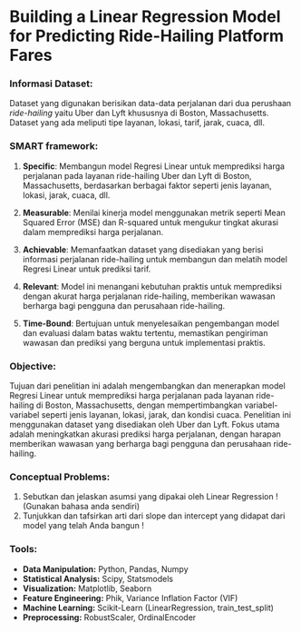# Building a Linear Regression Model for Predicting Ride-Hailing Platform Fares

### **Informasi Dataset:**

Dataset yang digunakan berisikan data-data perjalanan dari dua perushaan *ride-hailing* yaitu Uber dan Lyft khususnya di Boston, Massachusetts. Dataset yang ada meliputi tipe layanan, lokasi, tarif, jarak, cuaca, dll.

### **SMART framework:**

1. **Specific**: Membangun model Regresi Linear untuk memprediksi harga perjalanan pada layanan ride-hailing Uber dan Lyft di Boston, Massachusetts, berdasarkan berbagai faktor seperti jenis layanan, lokasi, jarak, cuaca, dll.

2. **Measurable**: Menilai kinerja model menggunakan metrik seperti Mean Squared Error (MSE) dan R-squared untuk mengukur tingkat akurasi dalam memprediksi harga perjalanan.

3. **Achievable**: Memanfaatkan dataset yang disediakan yang berisi informasi perjalanan ride-hailing untuk membangun dan melatih model Regresi Linear untuk prediksi tarif.

4. **Relevant**: Model ini menangani kebutuhan praktis untuk memprediksi dengan akurat harga perjalanan ride-hailing, memberikan wawasan berharga bagi pengguna dan perusahaan ride-hailing.

5. **Time-Bound**: Bertujuan untuk menyelesaikan pengembangan model dan evaluasi dalam batas waktu tertentu, memastikan pengiriman wawasan dan prediksi yang berguna untuk implementasi praktis.

### **Objective:**

Tujuan dari penelitian ini adalah mengembangkan dan menerapkan model Regresi Linear untuk memprediksi harga perjalanan pada layanan ride-hailing di Boston, Massachusetts, dengan mempertimbangkan variabel-variabel seperti jenis layanan, lokasi, jarak, dan kondisi cuaca. Penelitian ini menggunakan dataset yang disediakan oleh Uber dan Lyft. Fokus utama adalah meningkatkan akurasi prediksi harga perjalanan, dengan harapan memberikan wawasan yang berharga bagi pengguna dan perusahaan ride-hailing.

### **Conceptual Problems:**
1. Sebutkan dan jelaskan asumsi yang dipakai oleh Linear Regression ! (Gunakan bahasa anda sendiri)
2. Tunjukkan dan tafsirkan arti dari slope dan intercept yang didapat dari model yang telah Anda bangun !

### **Tools:**
- **Data Manipulation:** Python, Pandas, Numpy
- **Statistical Analysis:** Scipy, Statsmodels
- **Visualization:** Matplotlib, Seaborn
- **Feature Engineering:** Phik, Variance Inflation Factor (VIF)
- **Machine Learning:** Scikit-Learn (LinearRegression, train_test_split)
- **Preprocessing:** RobustScaler, OrdinalEncoder
